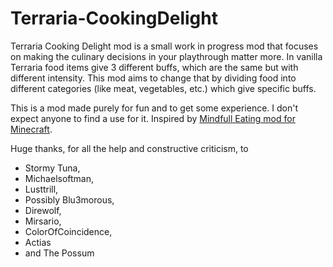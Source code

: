 # Terraria-CookingDelight
Terraria Cooking Delight mod is a small work in progress mod that focuses on making the culinary decisions in your playthrough matter more.
In vanilla Terraria food items give 3 different buffs, which are the same but with different intensity. This mod aims to change that by dividing food into different categories (like meat, vegetables, etc.) which give specific buffs.

This is a mod made purely for fun and to get some experience. I don't expect anyone to find a use for it. Inspired by [Mindfull Eating mod for Minecraft](https://youtu.be/NN8Vgj4wrFw?si=eObRdqSU6uKlCD8y).

Huge thanks, for all the help and constructive criticism, to
- Stormy Tuna,
- Michaelsoftman,
- Lusttrill,
- Possibly Blu3morous,
- Direwolf,
- Mirsario,
- ColorOfCoincidence,
- Actias
- and The Possum
